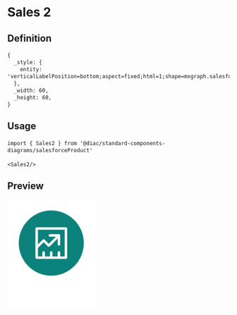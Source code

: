 # Sales 2

## Definition

```
{
  _style: { 
    entity: 'verticalLabelPosition=bottom;aspect=fixed;html=1;shape=mxgraph.salesforce.sales2;',
  },
  _width: 60,
  _height: 60,
}
```

## Usage

```
import { Sales2 } from '@diac/standard-components-diagrams/salesforceProduct'

<Sales2/>
```

## Preview

<img src="./sales-2.png" width="200"/>
